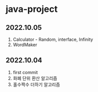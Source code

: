 # java-project

## 2022.10.05
1. Calculator - Random, interface, Infinity
2. WordMaker

## 2022.10.04
1. first commit
2. 화폐 단위 환산 알고리즘
3. 홀수짝수 더하기 알고리즘

